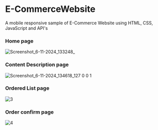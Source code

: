 # E-CommerceWebsite
 A mobile responsive sample of E-Commerce Website using HTML, CSS, JavaScript and API's
 
 
 
### Home page
![Screenshot_6-11-2024_133248_](https://github.com/user-attachments/assets/64e5c1ae-6d92-498b-bd34-f59ea8dc890a)




### Content Description page
![Screenshot_6-11-2024_134618_127 0 0 1](https://github.com/user-attachments/assets/afa2072c-14f0-4f15-bd7b-0f7e048a7d35)




### Ordered List page
![3](https://user-images.githubusercontent.com/17312616/65086778-b2574700-d9d0-11e9-9377-8e4886f582a8.png)



### Order confirm page
![4](https://user-images.githubusercontent.com/17312616/65086779-b2efdd80-d9d0-11e9-95d5-4b1a48eafe04.png)
